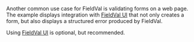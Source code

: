 Another common use case for FieldVal is validating forms on a web page. The example displays integration with [FieldVal UI](/docs/fieldvalui) that not only creates a form, but also displays a structured error produced by FieldVal.

Using [FieldVal UI](/docs/fieldvalui) is optional, but recommended.